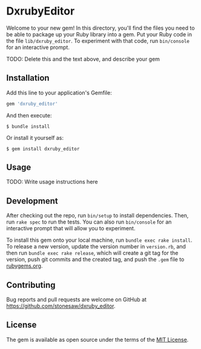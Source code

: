 # DxrubyEditor

Welcome to your new gem! In this directory, you'll find the files you need to be able to package up your Ruby library into a gem. Put your Ruby code in the file `lib/dxruby_editor`. To experiment with that code, run `bin/console` for an interactive prompt.

TODO: Delete this and the text above, and describe your gem

## Installation

Add this line to your application's Gemfile:

```ruby
gem 'dxruby_editor'
```

And then execute:

    $ bundle install

Or install it yourself as:

    $ gem install dxruby_editor

## Usage

TODO: Write usage instructions here

## Development

After checking out the repo, run `bin/setup` to install dependencies. Then, run `rake spec` to run the tests. You can also run `bin/console` for an interactive prompt that will allow you to experiment.

To install this gem onto your local machine, run `bundle exec rake install`. To release a new version, update the version number in `version.rb`, and then run `bundle exec rake release`, which will create a git tag for the version, push git commits and the created tag, and push the `.gem` file to [rubygems.org](https://rubygems.org).

## Contributing

Bug reports and pull requests are welcome on GitHub at https://github.com/stonesaw/dxruby_editor.

## License

The gem is available as open source under the terms of the [MIT License](https://opensource.org/licenses/MIT).
